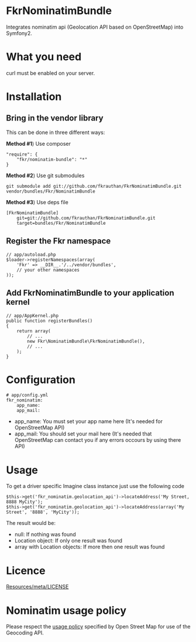 FkrNominatimBundle
==================

Integrates nominatim api (Geolocation API based on OpenStreetMap) into Symfony2.


What you need
=============

curl must be enabled on your server.


Installation
============

Bring in the vendor library
---------------------------

This can be done in three different ways:

**Method #1**) Use composer

    "require": {
        "fkr/nominatim-bundle": "*"
    }


**Method #2**) Use git submodules

    git submodule add git://github.com/fkrauthan/FkrNominatimBundle.git vendor/bundles/Fkr/NominatimBundle


**Method #3**) Use deps file
		
	[FkrNominatimBundle]
	    git=git://github.com/fkrauthan/FkrNominatimBundle.git
		target=bundles/Fkr/NominatimBundle


Register the Fkr namespace
--------------------------
	
    // app/autoload.php
    $loader->registerNamespaces(array(
        'Fkr' => __DIR__.'/../vendor/bundles',
        // your other namespaces
    ));


Add FkrNominatimBundle to your application kernel
-------------------------------------------------
	
	// app/AppKernel.php
    public function registerBundles()
    {
        return array(
            // ...
            new Fkr\NominatimBundle\FkrNominatimBundle(),
            // ...
        );
    }

Configuration
=============

    # app/config.yml
    fkr_nominatim:
        app_name:
        app_mail:


* app_name: You must set your app name here (It's needed for OpenStreetMap API)
* app_mail: You should set your mail here (It's needed that OpenStreetMap can contact you if any errors occours by using there API)


Usage
=====

To get a driver specific Imagine class instance just use the following code

	$this->get('fkr_nominatim.geolocation_api')->locateAddress('My Street, 8888 MyCity');
	$this->get('fkr_nominatim.geolocation_api')->locateAddress(array('My Street', '8888', 'MyCity'));
	
	
The result would be:
* null: If nothing was found
* Location object: If only one result was found
* array with Location objects: If more then one result was found


Licence
=======

[Resources/meta/LICENSE](https://github.com/fkrauthan/FkrImagineBundle/blob/master/Resources/meta/LICENSE)


Nominatim usage policy
======================

Please respect the [usage policy](http://wiki.openstreetmap.org/wiki/Nominatim_usage_policy) specified by Open Street Map for use of the Geocoding API.
